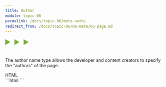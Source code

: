 ```yaml
---
title: Author
module: topic-06
permalink: /docs/topic-06/meta-auth/
redirect_from: /docs/topic-06/06-meta/05-page.md
---
```


<img src="./../../../img/arrow-divider.svg" style="width: 75px; border: none; margin: 0px 0 20px 0" />

The author name type allows the developer and content creators to specify the "authors" of the page.

<div id="code-heading">HTML</div>
```html
<meta name="author" content="Justine Evans">
```
